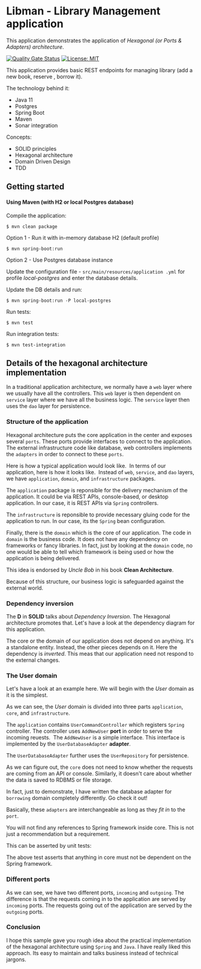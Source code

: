 # Libman - Library Management application
This application demonstrates the application of *Hexagonal (or Ports & Adapters) architecture*.

[![Quality Gate Status](https://sonarcloud.io/api/project_badges/measure?project=yasin3061_libman-hexagonal-implementation&metric=alert_status)](https://sonarcloud.io/dashboard?id=yasin3061_libman-hexagonal-implementation) [![License: MIT](https://img.shields.io/badge/License-MIT-yellow.svg)](https://opensource.org/licenses/MIT)

This application provides basic REST endpoints for managing library (add a new book, reserve
, borrow it). 

The technology behind it: 
* Java 11
* Postgres
* Spring Boot 
* Maven
* Sonar integration

Concepts:
* SOLID principles
* Hexagonal architecture
* Domain Driven Design
* TDD

## Getting started
#### Using Maven (with H2 or local Postgres database)

Compile the application:

```console
$ mvn clean package
```

Option 1 - Run it with in-memory database H2 (default profile)

```console
$ mvn spring-boot:run 
```

Option 2 - Use Postgres database instance

Update the configuration file - `src/main/resources/application
.yml` for
 profile *local-postgres* and enter the database details.
 
Update the DB details and run:
```console
$ mvn spring-boot:run -P local-postgres
```
Run tests:
```console
$ mvn test
```

Run integration tests:
```console
$ mvn test-integration
```

## Details of the hexagonal architecture implementation
In a traditional application architecture, we normally have a `web` layer where we usually have
 all the controllers. This `web` layer is then dependent on `service` layer where we have all
  the business logic. The `service` layer then uses the `dao` layer for persistence.
  
### Structure of the application
Hexagonal architecture puts the core application in the center and exposes several `ports`. These
 ports provide interfaces to connect to the application. The external infrastructure code like
  database, web controllers implements the `adapters` in order to connect to these `ports`.
  
Here is how a typical application would look like.
<IMG>
In terms of our application, here is how it looks like.
<IMG>
Instead of `web`, `service`, and `dao` layers, we have `application`, `domain`, and `infrastructure` packages.

The `application` package is reponsible for the delivery mechanism of the application. It could be via REST APIs, console-based, or desktop application. In our case, it is REST APIs via `Spring` controllers.

The `infrastructure` is reponsible to provide necessary gluing code for the application to run. In our case, its the `Spring` bean configuration.

Finally, there is the `domain` which is the core of our application. The code in `domain` is the business code. It does not have any dependency on frameworks or fancy libraries. In fact, just by looking at the `domain` code, no one would be able to tell which framework is being used or how the application is being delivered.

This idea is endorsed by *Uncle Bob* in his book **Clean Architecture**.

Because of this structure, our business logic is safeguarded against the external world. 

### Dependency inversion
The **D** in **SOLID** talks about *Dependency Inversion*. The Hexagonal architecture promotes that. Let's have a look at the dependency diagram for this application.
<IMG>

The core or the domain of our application does not depend on anything. It's a standalone entity. Instead, the other pieces depends on it. Here the dependency is *inverted*. This meas that our application need not respond to the external changes.

### The User domain
Let's have a look at an example here. We will begin with the *User* domain as it is the simplest.

As we can see, the *User* domain is divided into three parts `application`, `core`, and `infrastructure`.

The `application` contains `UserCommandController` which registers `Spring` controller. The controller uses `AddNewUser` **port** in order to serve the incoming reuests.
<IMG>
The `AddNewUser` is a simple interface. This interface is implemented by the `UserDatabaseAdapter` **adapter**.

The `UserDatabaseAdapter` further uses the `UserRepository` for persistence.

As we can figure out, the `core` does not need to know whether the requests are coming from an API or console. Similarly, it doesn't care about whether the data is saved to RDBMS or file storage.

In fact, just to demonstrate, I have written the database adapter for `borrowing` domain completely differently. Go check it out!

Basically, these `adapters` are interchangeable as long as they *fit in* to the `port`.
<IMG>

You will not find any references to Spring framework inside core. This is not just a recommendation but a requirement.

This can be asserted by unit tests:
<IMG>

The above test asserts that anything in core must not be dependent on the Spring framework.

### Different ports
As we can see, we have two different ports, `incoming` and `outgoing`. The difference is that the requests coming in to the application are served by `incoming` ports. The requests going out of the application are served by the `outgoing` ports.

### Conclusion
I hope this sample gave you rough idea about the practical implementation of the hexagonal architecture using `Spring` and `Java`. I have really liked this approach. Its easy to maintain and talks business instead of technical jargons.
